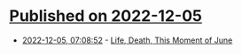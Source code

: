 # [Published on 2022-12-05](index.md)

* [2022-12-05, 07:08:52](https://news.ycombinator.com/item?id=33862473) - [Life, Death, This Moment of June](https://www.nybooks.com/articles/2022/12/08/life-death-this-moment-of-june-mrs-dalloway-virginia-woolf/)
